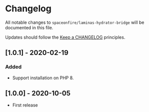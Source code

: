 # Changelog

All notable changes to `spaceonfire/laminas-hydrator-bridge` will be documented in this file.

Updates should follow the [Keep a CHANGELOG](http://keepachangelog.com/) principles.

<!--
## [X.Y.Z] - YYYY-MM-DD
### Added
- Nothing

### Deprecated
- Nothing

### Fixed
- Nothing

### Removed
- Nothing

### Security
- Nothing
-->

## [1.0.1] - 2020-02-19

### Added

- Support installation on PHP 8.

## [1.0.0] - 2020-10-05

- First release
